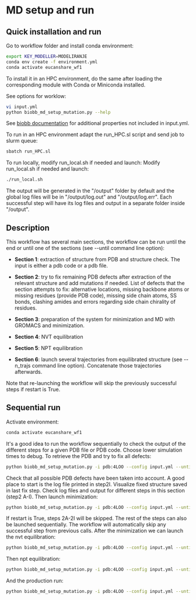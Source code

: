 # MD setup and run

## Quick installation and run

Go to workflow folder and install conda environment:

```bash
export KEY_MODELLER=MODELIRANJE
conda env create -f environment.yml
conda activate eucanshare_wf1
```

To install it in an HPC environment, do the same after loading the corresponding module with Conda or Miniconda installed.

See options for worklow:

```bash
vi input.yml
python biobb_md_setup_mutation.py --help
```

See [biobb documentation](https://mmb.irbbarcelona.org/biobb/documentation/source) for additional properties not included in input.yml.

To run in an HPC environment adapt the run_HPC.sl script and send job to slurm queue:

```bash
sbatch run_HPC.sl
```

To run locally, modify run_local.sh if needed and launch:
Modify run_local.sh if needed and launch:

```bash
./run_local.sh
```

The output will be generated in the "/output" folder by default and the global log files will be in "/output/log.out" and "/output/log.err". Each successful step will have its log files and output in a separate folder inside "/output".

## Description

This workflow has several main sections, the workflow can be run until the end or until one of the sections (see --until command line option):

- **Section 1**: extraction of structure from PDB and structure check. The input is either a pdb code or a pdb file.

- **Section 2**: try to fix remaining PDB defects after extraction of the relevant structure and add mutations if needed. List of defects that the section attempts to fix: alternative locations, missing backbone atoms or missing residues (provide PDB code), missing side chain atoms, SS bonds, clashing amides and errors regarding side chain chirality of residues. 

- **Section 3**: preparation of the system for minimization and MD with GROMACS and minimization.

- **Section 4**: NVT equilibration

- **Section 5**: NPT equilibration

- **Section 6**: launch several trajectories from equilibrated structure (see --n_trajs command line option). Concatenate those trajectories afterwards.

Note that re-launching the workflow will skip the previously successful steps if restart is True. 

## Sequential run

Activate environment:

```bash
conda activate eucanshare_wf1
```

It's a good idea to run the workflow sequentially to check the output of the different steps for a given PDB file or PDB code. Choose lower simulation times to debug. To retrieve the PDB and try to fix all defects:

```bash
python biobb_md_setup_mutation.py -i pdb:4LOO --config input.yml --until fix
```

Check that all possible PDB defects have been taken into account. A good place to start is the log file printed in step2I. Visualize fixed structure saved in last fix step. Check log files and output for different steps in this section (step2 A-I). Then launch minimization:

```bash
python biobb_md_setup_mutation.py -i pdb:4LOO --config input.yml --until min
```

If restart is True, steps 2A-2I will be skipped. The rest of the steps can also be launched sequentially. The workflow will automatically skip any successful step from previous calls. After the minimization we can launch the nvt equilibration:

```bash
python biobb_md_setup_mutation.py -i pdb:4LOO --config input.yml --until nvt
```

Then npt equilibration:

```bash
python biobb_md_setup_mutation.py -i pdb:4LOO --config input.yml --until npt
```

And the production run:

```bash
python biobb_md_setup_mutation.py -i pdb:4LOO --config input.yml --until all
```